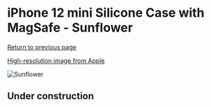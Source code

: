 # iPhone 12 mini Silicone Case with MagSafe - Sunflower

[Return to previous page](/iphone_12)

[High-resolution image from Apple](https://store.storeimages.cdn-apple.com/8756/as-images.apple.com/is/MKTM3?wid=4500&hei=4500&fmt=png)

<div style="width: 512px"><img src="/almost_uncompressed/MKTM3.webp" alt="Sunflower"></div>

## Under construction
